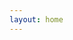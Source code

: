 ```yaml
---
layout: home
---
```

<script lang="ts" setup>
  import Aes from "./aes-decrypt-tool.vue"
  import Base64Image from "./base64-image.vue"
  import ImageCompress from "./image-compress.vue"
  import ImageFormatConvert from "./image-format-convert.vue"
  import ImageToSvgConvert from "./image-to-svg-convert.vue"
  import TextToImageGenerator from "./text-to-image-generator.vue"
  import Temperature from "./temperature.vue"
  import BinanceAlpha from "./binance-alpha.vue"
  import QrCode from "./qrcode.vue"
  import TimeStampConvert from "./timestamp-convert.vue"
  import ImageSignatureTool from "./image-signature-tool.vue"
  import { onMounted, ref } from 'vue'
  import { getUrlParam } from "./../../utils/index.js"


  const type = ref("")
  
  onMounted(() => {
    type.value = getUrlParam("type") || "";
  })
</script>

<Aes v-if="type == 'aes'" />
<Base64Image v-if="type == 'base64'" />
<ImageCompress v-if="type == 'compress'" />
<ImageFormatConvert v-if="type == 'convert'" />
<TimeStampConvert v-if="type == 'timestamp-convert'" />
<ImageToSvgConvert v-if="type == 'svg'" />
<TextToImageGenerator v-if="type == 'text-to-image'" />
<QrCode v-if="type == 'qrcode'" />
<Temperature v-if="type == 'temperature'" />
<BinanceAlpha v-if="type == 'binance-alpha'" />
<ImageSignatureTool v-if="type == 'image-signature'" />